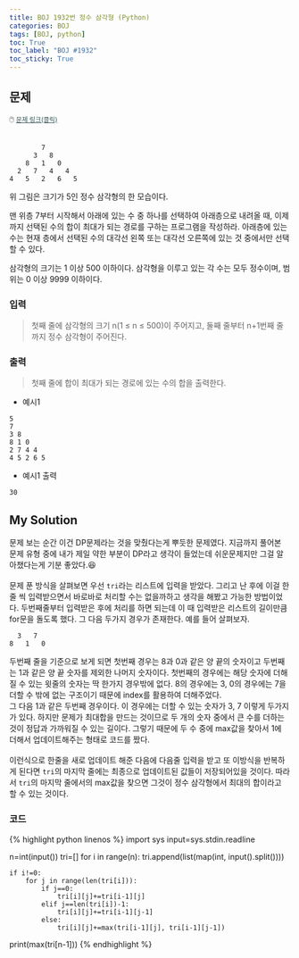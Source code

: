 ```yaml
---
title: BOJ 1932번 정수 삼각형 (Python)
categories: BOJ
tags: [BOJ, python]
toc: True
toc_label: "BOJ #1932"
toc_sticky: True
---
```


## 문제
<span style="font-size:0.9em">:computer_mouse:
<a href='https://www.acmicpc.net/problem/1932' target='_blank' style="color: #2F4F4F; font-size:0.9em">
  문제 링크(클릭)
</a>
</span><br><br>
```
        7
      3   8
    8   1   0
  2   7   4   4
4   5   2   6   5
```
위 그림은 크기가 5인 정수 삼각형의 한 모습이다.

맨 위층 7부터 시작해서 아래에 있는 수 중 하나를 선택하여 아래층으로 내려올 때, 이제까지 선택된 수의 합이 최대가 되는 경로를 구하는 프로그램을 작성하라. 아래층에 있는 수는 현재 층에서 선택된 수의 대각선 왼쪽 또는 대각선 오른쪽에 있는 것 중에서만 선택할 수 있다.

삼각형의 크기는 1 이상 500 이하이다. 삼각형을 이루고 있는 각 수는 모두 정수이며, 범위는 0 이상 9999 이하이다.

### 입력
> 첫째 줄에 삼각형의 크기 n(1 ≤ n ≤ 500)이 주어지고, 둘째 줄부터 n+1번째 줄까지 정수 삼각형이 주어진다.

### 출력
> 첫째 줄에 합이 최대가 되는 경로에 있는 수의 합을 출력한다.

* 예시1
```
5
7
3 8
8 1 0
2 7 4 4
4 5 2 6 5
```

* 예시1 출력
```
30
```

## My Solution
문제 보는 순간 이건 DP문제라는 것을 맞췄다는게 뿌듯한 문제였다. 지금까지 풀어본 문제 유형 중에 내가 제일 약한 부분이 DP라고 생각이 들었는데 쉬운문제지만 그걸 알아챘다는게 기분 좋았다.😆<br><br>
문제 푼 방식을 살펴보면 우선 `tri`라는 리스트에 입력을 받았다. 그리고 난 후에 이걸 한줄 씩 입력받으면서 바로바로 처리할 수는 없을까하고 생각을 해봤고 가능한 방법이었다. 두번째줄부터 입력받은 후에 처리를 하면 되는데 이 때 입력받은 리스트의 길이만큼 for문을 돌도록 했다. 그 다음 두가지 경우가 존재한다. 예를 들어 살펴보자.<br>
```
  3   7
8   1   0
```
두번째 줄을 기준으로 보게 되면 첫번째 경우는 8과 0과 같은 양 끝의 숫자이고 두번째는 1과 같은 양 끝 숫자를 제외한 나머지 숫자이다. 첫번째의 경우에는 해당 숫자에 더해질 수 있는 윗줄의 숫자는 딱 한가지 경우밖에 없다. 8의 경우에는 3, 0의 경우에는 7을 더할 수 밖에 없는 구조이기 때문에 index를 활용하여 더해주었다. <br>
그 다음 1과 같은 두번째 경우이다. 이 경우에는 더할 수 있는 숫자가 3, 7 이렇게 두가지가 있다. 하지만 문제가 최대합을 만드는 것이므로 두 개의 숫자 중에서 큰 수를 더하는 것이 정답과 가까워질 수 있는 길이다. 그렇기 때문에 두 수 중에 max값을 찾아서 1에 더해서 업데이트해주는 형태로 코드를 짰다.<br><br>
이런식으로 한줄을 새로 업데이트 해준 다음에 다음줄 입력을 받고 또 이방식을 반복하게 된다면 `tri`의 마지막 줄에는 최종으로 업데이트된 값들이 저장되어있을 것이다. 따라서 `tri`의 마지막 줄에서의 max값을 찾으면 그것이 정수 삼각형에서 최대의 합이라고 할 수 있는 것이다.

### 코드
{% highlight python linenos %}
import sys
input=sys.stdin.readline

n=int(input())
tri=[]
for i in range(n):
    tri.append(list(map(int, input().split())))
    
    if i!=0:
        for j in range(len(tri[i])):
            if j==0:
                tri[i][j]+=tri[i-1][j]
            elif j==len(tri[i])-1:
                tri[i][j]+=tri[i-1][j-1]
            else:
                tri[i][j]+=max(tri[i-1][j], tri[i-1][j-1])

print(max(tri[n-1]))
{% endhighlight %}